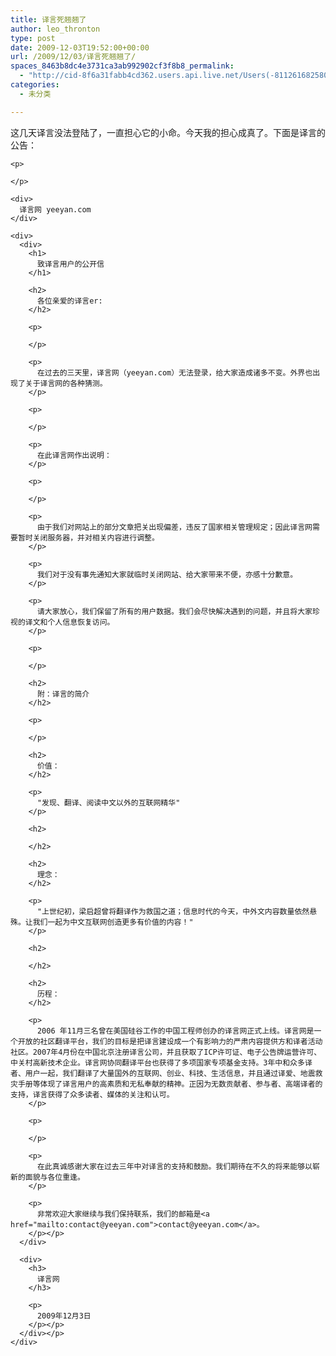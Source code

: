 ```yaml
---
title: 译言死翘翘了
author: leo_thronton
type: post
date: 2009-12-03T19:52:00+00:00
url: /2009/12/03/译言死翘翘了/
spaces_8463b8dc4e3731ca3ab992902cf3f8b8_permalink:
  - "http://cid-8f6a31fabb4cd362.users.api.live.net/Users(-8112616825800567966)/Blogs('8F6A31FABB4CD362!102')/Entries('8F6A31FABB4CD362!1048')?authkey=yuBuArwciRo%24"
categories:
  - 未分类

---
```

<div id="msgcns!8F6A31FABB4CD362!1048" class="bvMsg">
  <div>
    <p>
      这几天译言没法登陆了，一直担心它的小命。今天我的担心成真了。下面是译言的公告：
    </p>
    
    <p>
       
    </p>
    
    <div>
      译言网 yeeyan.com
    </div>
    
    <div>
      <div>
        <h1>
          致译言用户的公开信
        </h1>
        
        <h2>
          各位亲爱的译言er:
        </h2>
        
        <p>
           
        </p>
        
        <p>
          在过去的三天里，译言网（yeeyan.com）无法登录，给大家造成诸多不变。外界也出现了关于译言网的各种猜测。
        </p>
        
        <p>
           
        </p>
        
        <p>
          在此译言网作出说明：
        </p>
        
        <p>
           
        </p>
        
        <p>
          由于我们对网站上的部分文章把关出现偏差，违反了国家相关管理规定；因此译言网需要暂时关闭服务器，并对相关内容进行调整。
        </p>
        
        <p>
          我们对于没有事先通知大家就临时关闭网站、给大家带来不便，亦感十分歉意。
        </p>
        
        <p>
          请大家放心，我们保留了所有的用户数据。我们会尽快解决遇到的问题，并且将大家珍视的译文和个人信息恢复访问。
        </p>
        
        <p>
           
        </p>
        
        <h2>
          附：译言的简介
        </h2>
        
        <p>
           
        </p>
        
        <h2>
          价值：
        </h2>
        
        <p>
          "发现、翻译、阅读中文以外的互联网精华"
        </p>
        
        <h2>
           
        </h2>
        
        <h2>
          理念：
        </h2>
        
        <p>
          "上世纪初，梁启超曾将翻译作为救国之道；信息时代的今天，中外文内容数量依然悬殊。让我们一起为中文互联网创造更多有价值的内容！"
        </p>
        
        <h2>
           
        </h2>
        
        <h2>
          历程：
        </h2>
        
        <p>
          2006 年11月三名曾在美国硅谷工作的中国工程师创办的译言网正式上线。译言网是一个开放的社区翻译平台，我们的目标是把译言建设成一个有影响力的严肃内容提供方和译者活动社区。2007年4月份在中国北京注册译言公司，并且获取了ICP许可证、电子公告牌运营许可、中关村高新技术企业。译言网协同翻译平台也获得了多项国家专项基金支持。3年中和众多译者、用户一起，我们翻译了大量国外的互联网、创业、科技、生活信息，并且通过译爱、地震救灾手册等体现了译言用户的高素质和无私奉献的精神。正因为无数贡献者、参与者、高端译者的支持，译言获得了众多读者、媒体的关注和认可。
        </p>
        
        <p>
           
        </p>
        
        <p>
          在此真诚感谢大家在过去三年中对译言的支持和鼓励。我们期待在不久的将来能够以崭新的面貌与各位重逢。
        </p>
        
        <p>
          非常欢迎大家继续与我们保持联系，我们的邮箱是<a href="mailto:contact@yeeyan.com">contact@yeeyan.com</a>。
        </p></p>
      </div>
      
      <div>
        <h3>
          译言网
        </h3>
        
        <p>
          2009年12月3日
        </p></p>
      </div></p>
    </div>
  </div>
</div>
